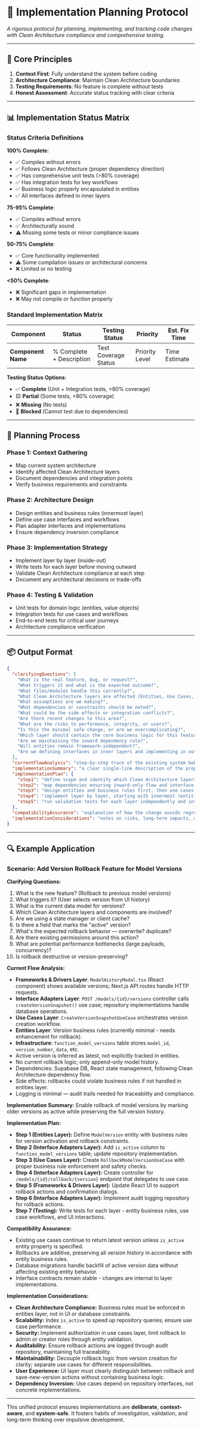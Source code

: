 # 🧠 **Implementation Planning Protocol**

*A rigorous protocol for planning, implementing, and tracking code changes with Clean Architecture compliance and comprehensive testing.*

---

## 🎯 **Core Principles**

1. **Context First**: Fully understand the system before coding
2. **Architecture Compliance**: Maintain Clean Architecture boundaries
3. **Testing Requirements**: No feature is complete without tests
4. **Honest Assessment**: Accurate status tracking with clear criteria

---

## 📊 **Implementation Status Matrix**

### **Status Criteria Definitions**

**100% Complete**:
- ✅ Compiles without errors
- ✅ Follows Clean Architecture (proper dependency direction)
- ✅ Has comprehensive unit tests (>80% coverage)
- ✅ Has integration tests for key workflows
- ✅ Business logic properly encapsulated in entities
- ✅ All interfaces defined in inner layers

**75-95% Complete**:
- ✅ Compiles without errors
- ✅ Architecturally sound
- ⚠️ Missing some tests or minor compliance issues

**50-75% Complete**:
- ✅ Core functionality implemented
- ⚠️ Some compilation issues or architectural concerns
- ❌ Limited or no testing

**<50% Complete**:
- ❌ Significant gaps in implementation
- ❌ May not compile or function properly

### **Standard Implementation Matrix**

| Component | Status | Testing Status | Priority | Est. Fix Time |
|-----------|--------|----------------|----------|---------------|
| **Component Name** | % Complete + Description | Test Coverage Status | Priority Level | Time Estimate |

**Testing Status Options**:
- ✅ **Complete** (Unit + Integration tests, >80% coverage)
- 🟨 **Partial** (Some tests, <80% coverage)  
- ❌ **Missing** (No tests)
- 🚫 **Blocked** (Cannot test due to dependencies)

---

## 🔄 **Planning Process**

### **Phase 1: Context Gathering**
- Map current system architecture
- Identify affected Clean Architecture layers
- Document dependencies and integration points
- Verify business requirements and constraints

### **Phase 2: Architecture Design**
- Design entities and business rules (innermost layer)
- Define use case interfaces and workflows
- Plan adapter interfaces and implementations
- Ensure dependency inversion compliance

### **Phase 3: Implementation Strategy**
- Implement layer by layer (inside-out)
- Write tests for each layer before moving outward
- Validate Clean Architecture compliance at each step
- Document any architectural decisions or trade-offs

### **Phase 4: Testing & Validation**
- Unit tests for domain logic (entities, value objects)
- Integration tests for use cases and workflows
- End-to-end tests for critical user journeys
- Architecture compliance verification

---

## 📦 Output Format

```json
{
  "clarifyingQuestions": [
    "What is the real feature, bug, or request?",
    "What triggers it and what is the expected outcome?",
    "What files/modules handle this currently?",
    "What Clean Architecture layers are affected (Entities, Use Cases, Interface Adapters, Frameworks & Drivers)?",
    "What assumptions are we making?",
    "What dependencies or constraints should be noted?",
    "What could be the side effects or integration conflicts?",
    "Are there recent changes to this area?",
    "What are the risks to performance, integrity, or users?",
    "Is this the minimal safe change, or are we overcomplicating?",
    "Which layer should contain the core business logic for this feature?",
    "Are we maintaining the inward dependency rule?",
    "Will entities remain framework-independent?",
    "Are we defining interfaces in inner layers and implementing in outer layers?"
  ],
  "currentFlowAnalysis": "step-by-step trace of the existing system behavior, integration points, and data/state flow",
  "implementationSummary": "a clear single-line description of the proposed change",
  "implementationPlan": {
    "step1": "define scope and identify which Clean Architecture layers need updates",
    "step2": "map dependencies ensuring inward-only flow and interface compliance",
    "step3": "design entities and business rules first, then use cases, then adapters",
    "step4": "implement layer by layer, starting with innermost (entities) working outward",
    "step5": "run validation tests for each layer independently and integration flows"
  },
  "compatibilityAssurance": "explanation of how the change avoids regressions, breaks, or unintended consequences",
  "implementationConsiderations": "notes on risks, long-term impacts, maintainability, scalability, or UX"
}
```

---

## 🔍 Example Application

### Scenario: Add Version Rollback Feature for Model Versions

**Clarifying Questions:**

1. What is the new feature? (Rollback to previous model versions)
2. What triggers it? (User selects version from UI history)
3. What is the current data model for versions?
4. Which Clean Architecture layers and components are involved?
5. Are we using a state manager or client cache?
6. Is there a field that marks the "active" version?
7. What's the expected rollback behavior — overwrite? duplicate?
8. Are there existing permissions around this action?
9. What are potential performance bottlenecks (large payloads, concurrency)?
10. Is rollback destructive or version-preserving?

**Current Flow Analysis:**

* **Frameworks & Drivers Layer**: `ModelHistoryModal.tsx` (React component) shows available versions; Next.js API routes handle HTTP requests.
* **Interface Adapters Layer**: `POST /models/{id}/versions` controller calls `createVersionSnapshot()` use case; repository implementations handle database operations.
* **Use Cases Layer**: `CreateVersionSnapshotUseCase` orchestrates version creation workflow.
* **Entities Layer**: Version business rules (currently minimal - needs enhancement for rollback).
* **Infrastructure**: `function_model_versions` table stores `model_id`, `version_number`, `data`, etc.
* Active version is inferred as latest, not explicitly tracked in entities.
* No current rollback logic; only append-only model history.
* Dependencies: Supabase DB, React state management, following Clean Architecture dependency flow.
* Side effects: rollbacks could violate business rules if not handled in entities layer.
* Logging is minimal — audit trails needed for traceability and compliance.

**Implementation Summary:**
Enable rollback of model versions by marking older versions as active while preserving the full version history.

**Implementation Plan:**

* **Step 1 (Entities Layer):** Define `ModelVersion` entity with business rules for version activation and rollback constraints.
* **Step 2 (Interface Adapters Layer):** Add `is_active` column to `function_model_versions` table; update repository implementation.
* **Step 3 (Use Cases Layer):** Create `RollbackModelVersionUseCase` with proper business rule enforcement and safety checks.
* **Step 4 (Interface Adapters Layer):** Create controller for `/models/{id}/rollback/{version}` endpoint that delegates to use case.
* **Step 5 (Frameworks & Drivers Layer):** Update React UI to support rollback actions and confirmation dialogs.
* **Step 6 (Interface Adapters Layer):** Implement audit logging repository for rollback actions.
* **Step 7 (Testing):** Write tests for each layer - entity business rules, use case workflows, and UI interactions.

**Compatibility Assurance:**

* Existing use cases continue to return latest version unless `is_active` entity property is specified.
* Rollbacks are additive, preserving all version history in accordance with entity business rules.
* Database migrations handle backfill of active version data without affecting existing entity behavior.
* Interface contracts remain stable - changes are internal to layer implementations.

**Implementation Considerations:**

* **Clean Architecture Compliance:** Business rules must be enforced in entities layer, not in UI or database constraints.
* **Scalability:** Index `is_active` to speed up repository queries; ensure use case performance.
* **Security:** Implement authorization in use cases layer, limit rollback to admin or creator roles through entity validation.
* **Auditability:** Ensure rollback actions are logged through audit repository, maintaining full traceability.
* **Maintainability:** Decouple rollback logic from version creation for clarity; separate use cases for different responsibilities.
* **User Experience:** UI layer must clearly distinguish between rollback and save-new-version actions without containing business logic.
* **Dependency Inversion:** Use cases depend on repository interfaces, not concrete implementations.

---

This unified protocol ensures implementations are **deliberate**, **context-aware**, and **system-safe**. It fosters habits of investigation, validation, and long-term thinking over impulsive development. 